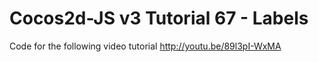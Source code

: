 Cocos2d-JS v3 Tutorial 67 - Labels
==================================

Code for the following video tutorial http://youtu.be/89l3pI-WxMA
